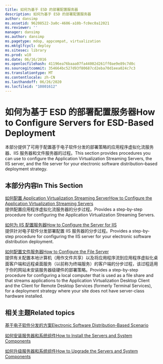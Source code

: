 ```yaml
---
title: 如何为基于 ESD 的部署配置服务器
description: 如何为基于 ESD 的部署配置服务器
author: dansimp
ms.assetid: 96208522-3a0c-4606-a10b-fc0ec0a12021
ms.reviewer: ''
manager: dansimp
ms.author: dansimp
ms.pagetype: mdop, appcompat, virtualization
ms.mktglfcycl: deploy
ms.sitesec: library
ms.prod: w10
ms.date: 06/16/2016
ms.openlocfilehash: 41196ea76baaa07fa44002d261ff0ae9e89c7d0c
ms.sourcegitcommit: 354664bc527d93f80687cd2eba70d1eea024c7c3
ms.translationtype: MT
ms.contentlocale: zh-CN
ms.lasthandoff: 06/26/2020
ms.locfileid: "10801612"
---
```

# <span data-ttu-id="7c0f9-103">如何为基于 ESD 的部署配置服务器</span><span class="sxs-lookup"><span data-stu-id="7c0f9-103">How to Configure Servers for ESD-Based Deployment</span></span>


<span data-ttu-id="7c0f9-104">本部分提供了可用于配置基于电子软件分发的部署策略的应用程序虚拟化流服务器、IIS 服务器和文件服务器的过程。</span><span class="sxs-lookup"><span data-stu-id="7c0f9-104">This section provides procedures you can use to configure the Application Virtualization Streaming Servers, the IIS server, and the file server for your electronic software distribution–based deployment strategy.</span></span>

## <span data-ttu-id="7c0f9-105">本部分内容</span><span class="sxs-lookup"><span data-stu-id="7c0f9-105">In This Section</span></span>


<a href="" id="how-to-configure-the-application-virtualization-streaming-servers"></a>[<span data-ttu-id="7c0f9-106">如何配置 Application Virtualization Streaming Server</span><span class="sxs-lookup"><span data-stu-id="7c0f9-106">How to Configure the Application Virtualization Streaming Servers</span></span>](how-to-configure-the-application-virtualization-streaming-servers.md)  
<span data-ttu-id="7c0f9-107">提供配置应用程序虚拟化流服务器的分步过程。</span><span class="sxs-lookup"><span data-stu-id="7c0f9-107">Provides a step-by-step procedure for configuring the Application Virtualization Streaming Servers.</span></span>

<a href="" id="how-to-configure-the-server-for-iis"></a>[<span data-ttu-id="7c0f9-108">如何为 IIS 配置服务器</span><span class="sxs-lookup"><span data-stu-id="7c0f9-108">How to Configure the Server for IIS</span></span>](how-to-configure-the-server-for-iis.md)  
<span data-ttu-id="7c0f9-109">提供针对电子软件分发部署配置 IIS 服务器的分步过程。</span><span class="sxs-lookup"><span data-stu-id="7c0f9-109">Provides a step-by-step procedure for configuring the IIS server for your electronic software distribution deployment.</span></span>

<a href="" id="how-to-configure-the-file-server"></a>[<span data-ttu-id="7c0f9-110">如何配置文件服务器</span><span class="sxs-lookup"><span data-stu-id="7c0f9-110">How to Configure the File Server</span></span>](how-to-configure-the-file-server.md)  
<span data-ttu-id="7c0f9-111">提供有关配置本地计算机（用作文件共享）以及将应用程序流到应用程序虚拟化桌面客户端和远程桌面服务（以前称为终端服务）的客户端的分步过程，该过程适用于你的网站未安装服务器级硬件的部署策略。</span><span class="sxs-lookup"><span data-stu-id="7c0f9-111">Provides a step-by-step procedure for configuring a local computer that is used as a file share and that streams applications to the Application Virtualization Desktop Client and the Client for Remote Desktop Services (formerly Terminal Services), for a deployment strategy where your site does not have server-class hardware installed.</span></span>

## <span data-ttu-id="7c0f9-112">相关主题</span><span class="sxs-lookup"><span data-stu-id="7c0f9-112">Related topics</span></span>


[<span data-ttu-id="7c0f9-113">基于电子软件分发的方案</span><span class="sxs-lookup"><span data-stu-id="7c0f9-113">Electronic Software Distribution-Based Scenario</span></span>](electronic-software-distribution-based-scenario.md)

[<span data-ttu-id="7c0f9-114">如何安装服务器和系统组件</span><span class="sxs-lookup"><span data-stu-id="7c0f9-114">How to Install the Servers and System Components</span></span>](how-to-install-the-servers-and-system-components.md)

[<span data-ttu-id="7c0f9-115">如何升级服务器和系统组件</span><span class="sxs-lookup"><span data-stu-id="7c0f9-115">How to Upgrade the Servers and System Components</span></span>](how-to-upgrade-the-servers-and-system-components.md)

 

 





